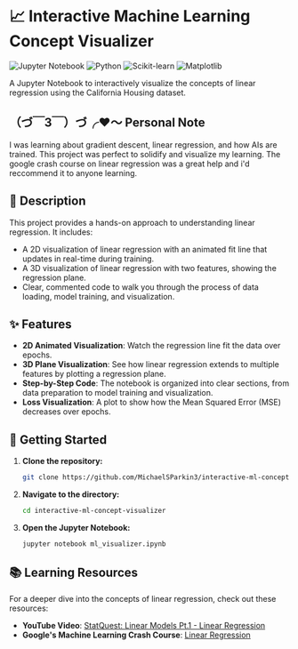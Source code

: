 # 📈 Interactive Machine Learning Concept Visualizer

![Jupyter Notebook](https://img.shields.io/badge/Jupyter-Notebook-orange)
![Python](https://img.shields.io/badge/Python-3.x-blue)
![Scikit-learn](https://img.shields.io/badge/Scikit--learn-brightgreen)
![Matplotlib](https://img.shields.io/badge/Matplotlib-grey)

A Jupyter Notebook to interactively visualize the concepts of linear regression using the California Housing dataset.

## （づ￣3￣）づ╭❤️～ Personal Note

I was learning about gradient descent, linear regression, and how AIs are trained. This project was perfect to solidify and visualize my learning. The google crash course on linear regression was a great help and i'd reccommend it to anyone learning.

## 📜 Description

This project provides a hands-on approach to understanding linear regression. It includes:
- A 2D visualization of linear regression with an animated fit line that updates in real-time during training.
- A 3D visualization of linear regression with two features, showing the regression plane.
- Clear, commented code to walk you through the process of data loading, model training, and visualization.

## ✨ Features

- **2D Animated Visualization**: Watch the regression line fit the data over epochs.
- **3D Plane Visualization**: See how linear regression extends to multiple features by plotting a regression plane.
- **Step-by-Step Code**: The notebook is organized into clear sections, from data preparation to model training and visualization.
- **Loss Visualization**: A plot to show how the Mean Squared Error (MSE) decreases over epochs.

## 🚀 Getting Started

1.  **Clone the repository:**
    ```bash
    git clone https://github.com/MichaelSParkin3/interactive-ml-concept-visualizer.git
    ```
2.  **Navigate to the directory:**
    ```bash
    cd interactive-ml-concept-visualizer
    ```
3.  **Open the Jupyter Notebook:**
    ```bash
    jupyter notebook ml_visualizer.ipynb
    ```

## 📚 Learning Resources

For a deeper dive into the concepts of linear regression, check out these resources:

-   **YouTube Video**: [StatQuest: Linear Models Pt.1 - Linear Regression](https://www.youtube.com/watch?v=gsfbWn4Gy5Q)
-   **Google's Machine Learning Crash Course**: [Linear Regression](https://developers.google.com/machine-learning/crash-course/linear-regression)
